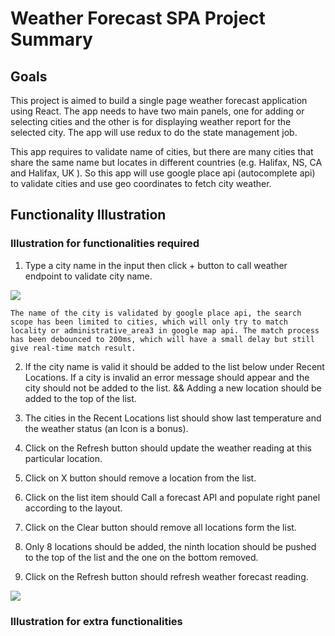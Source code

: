 # Weather Forecast SPA Project Summary

## Goals
This project is aimed to build a single page weather forecast application using React. The app needs to have two main panels, one for adding or selecting cities and the other is for displaying weather report for the selected city. The app will use redux to do the state management job.

This app requires to validate name of cities, but there are many cities that share the same name but locates in different countries (e.g. Halifax, NS, CA and Halifax, UK ). So this app will use google place api (autocomplete api) to validate cities and use geo coordinates to fetch city weather.

## Functionality  Illustration

### Illustration for functionalities required
1. Type a city name in the input then click + button to call weather endpoint to validate city name.

![](https://firebasestorage.googleapis.com/v0/b/weather-app-c8787.appspot.com/o/summary-gif%2Ftype-city-name.gif?alt=media&token=b5314436-2d00-4724-a6a4-5f45bb1664a1)

    The name of the city is validated by google place api, the search scope has been limited to cities, which will only try to match locality or administrative_area3 in google map api. The match process has been debounced to 200ms, which will have a small delay but still give real-time match result.

2. If the city name is valid it should be added to the list below under Recent Locations. If a city is invalid an error message should appear and the city should not be added to the list. && Adding a new location should be added to the top of the list.


3. The cities in the Recent Locations list should show last temperature and the weather status (an Icon is a bonus).

4. Click on the Refresh button should update the weather reading at this particular location.

5. Click on X button should remove a location from the list.


6. Click on the list item should Call a forecast API and populate right panel according to the layout.

7. Click on the Clear button should remove all locations form the list.

8. Only 8 locations should be added, the ninth location should be pushed to the top of the list and the one on the bottom removed.

10. Click on the Refresh button should refresh weather forecast reading.

![](https://firebasestorage.googleapis.com/v0/b/weather-app-c8787.appspot.com/o/summary-gif%2Fupdate_weather.gif?alt=media&token=76819ecf-d250-435f-8cf8-950095ad7db3)



### Illustration for extra functionalities


[//]: # (These are reference links used in the body of this note and get stripped out when the markdown processor does its job.)

   [client]: <https://github.com/windKusanagi/weather-app/tree/master/client>
   [server]: <https://github.com/windKusanagi/weather-app/tree/master/functions>

